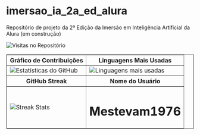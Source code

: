 # imersao_ia_2a_ed_alura
Repositório de projeto da 2ª Edição da Imersão em Inteligência Artificial da Alura (em construção)

![Visitas no Repositório](https://komarev.com/ghpvc/?username=Mestevam1976&repo=imersao_ia_2a_ed_alura&label=Visitas&color=blueviolet)

<table border="1">
    <tr>
        <th>Gráfico de Contribuições</th>
        <th>Linguagens Mais Usadas</th>
    </tr>
    <tr>
        <td>
            <img src="https://github-readme-stats.vercel.app/api?username=Mestevam1976&show_icons=true&theme=radical" alt="Estatísticas do GitHub">
        </td>
        <td>
            <img src="https://github-readme-stats.vercel.app/api/top-langs/?username=Mestevam1976&layout=compact&theme=radical" alt="Linguagens mais usadas">
        </td>
    </tr>
    <tr>
        <th>GitHub Streak</th>
        <th>Nome do Usuário</th>
    </tr>
    <tr>
        <td>
            <img src="https://github-readme-streak-stats.herokuapp.com?user=SEU_NOME_DE_USUARIO&theme=radical" alt="Streak Stats">
        </td>
        <td align="center"><h1>Mestevam1976</h1></td>
    </tr>
</table>

</body>
</html>
